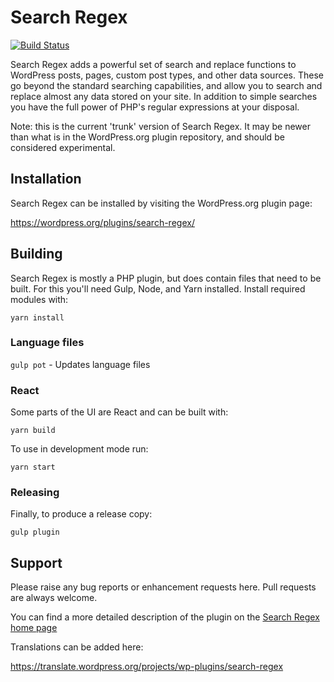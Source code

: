 # Search Regex

[![Build Status](https://travis-ci.org/johngodley/search-regex.svg?branch=master)](https://travis-ci.org/johngodley/search-regex)

Search Regex adds a powerful set of search and replace functions to WordPress posts, pages, custom post types, and other data sources. These go beyond the standard searching capabilities, and allow you to search and replace almost any data stored on your site. In addition to simple searches you have the full power of PHP's regular expressions at your disposal.

Note: this is the current 'trunk' version of Search Regex. It may be newer than what is in the WordPress.org plugin repository, and should be considered experimental.

## Installation
Search Regex can be installed by visiting the WordPress.org plugin page:

https://wordpress.org/plugins/search-regex/

## Building

Search Regex is mostly a PHP plugin, but does contain files that need to be built. For this you'll need Gulp, Node, and Yarn installed. Install required modules with:

`yarn install`

### Language files

`gulp pot` - Updates language files

### React

Some parts of the UI are React and can be built with:

`yarn build`

To use in development mode run:

`yarn start`

### Releasing

Finally, to produce a release copy:

`gulp plugin`

## Support

Please raise any bug reports or enhancement requests here. Pull requests are always welcome.

You can find a more detailed description of the plugin on the [Search Regex home page](https://searchregex.com)

Translations can be added here:

https://translate.wordpress.org/projects/wp-plugins/search-regex
